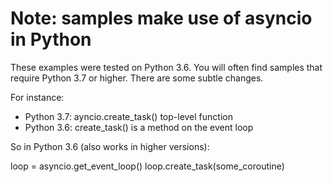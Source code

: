 # Note: samples make use of asyncio in Python

These examples were tested on Python 3.6. You will often find samples that require Python 3.7 or higher. There are some subtle changes.

For instance:

- Python 3.7: ayncio.create_task() top-level function
- Python 3.6: create_task() is a method on the event loop

So in Python 3.6 (also works in higher versions):

loop = asyncio.get_event_loop()
loop.create_task(some_coroutine)